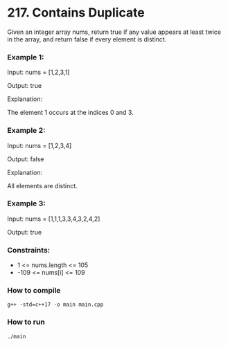 # 217. Contains Duplicate

Given an integer array nums, return true if any value appears at least twice in the array, and return false if every element is distinct.

### Example 1:

Input: nums = [1,2,3,1]

Output: true

Explanation:

The element 1 occurs at the indices 0 and 3.

### Example 2:

Input: nums = [1,2,3,4]

Output: false

Explanation:

All elements are distinct.

### Example 3:

Input: nums = [1,1,1,3,3,4,3,2,4,2]

Output: true

### Constraints:

-   1 <= nums.length <= 105
-   -109 <= nums[i] <= 109

### How to compile

    g++ -std=c++17 -o main main.cpp

### How to run

    ./main

